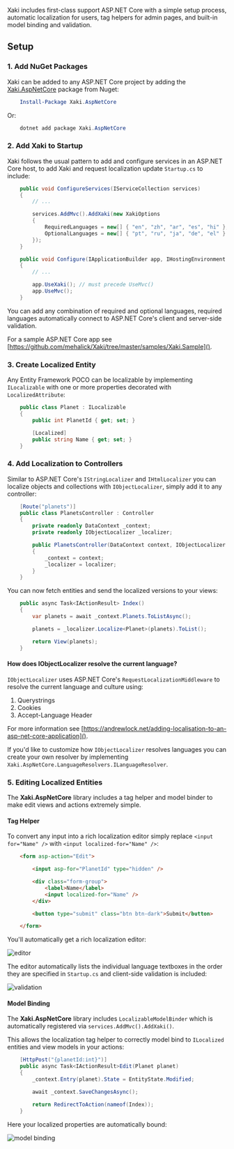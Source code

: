 ﻿Xaki includes first-class support ASP.NET Core with a simple setup process, automatic localization for users, tag helpers for admin pages, and built-in model binding and validation.

## Setup

### 1. Add NuGet Packages

Xaki can be added to any ASP.NET Core project by adding the [Xaki.AspNetCore](https://www.nuget.org/packages/Xaki.AspNetCore/) package from Nuget:

```powershell
    Install-Package Xaki.AspNetCore
```

Or:

```powershell
    dotnet add package Xaki.AspNetCore
```

### 2. Add Xaki to Startup

Xaki follows the usual pattern to add and configure services in an ASP.NET Core host, to add Xaki and request localization update `Startup.cs` to include:

```csharp
    public void ConfigureServices(IServiceCollection services)
    {
        // ...

        services.AddMvc().AddXaki(new XakiOptions
        {
            RequiredLanguages = new[] { "en", "zh", "ar", "es", "hi" },
            OptionalLanguages = new[] { "pt", "ru", "ja", "de", "el" }
        });
    }

    public void Configure(IApplicationBuilder app, IHostingEnvironment env)
    {
        // ...

        app.UseXaki(); // must precede UseMvc()
        app.UseMvc();
    }
```

You can add any combination of required and optional languages, required languages automatically connect to ASP.NET Core's client and server-side validation.

For a sample ASP.NET Core app see [https://github.com/mehalick/Xaki/tree/master/samples/Xaki.Sample]().

### 3. Create Localized Entity

Any Entity Framework POCO can be localizable by implementing `ILocalizable` with one or more properties decorated with `LocalizedAttribute`:

```csharp
    public class Planet : ILocalizable
    {
        public int PlanetId { get; set; }

        [Localized]
        public string Name { get; set; }
    }
```

### 4. Add Localization to Controllers

Similar to ASP.NET Core's `IStringLocalizer` and `IHtmlLocalizer` you can localize objects and collections with `IObjectLocalizer`, simply add it to any controller:

```csharp
    [Route("planets")]
    public class PlanetsController : Controller
    {
        private readonly DataContext _context;
        private readonly IObjectLocalizer _localizer;

        public PlanetsController(DataContext context, IObjectLocalizer localizer)
        {
            _context = context;
            _localizer = localizer;
        }
    }
```

You can now fetch entities and send the localized versions to your views:

```csharp
    public async Task<IActionResult> Index()
    {
        var planets = await _context.Planets.ToListAsync();

        planets = _localizer.Localize<Planet>(planets).ToList();

        return View(planets);
    }
```

#### How does IObjectLocalizer resolve the current language?


`IObjectLocalizer` uses ASP.NET Core's `RequestLocalizationMiddleware` to resolve the current language and culture using:

1. Querystrings
2. Cookies
3. Accept-Language Header

For more information see [https://andrewlock.net/adding-localisation-to-an-asp-net-core-application]().

If you'd like to customize how `IObjectLocalizer` resolves languages you can create your own resolver by implementing `Xaki.AspNetCore.LanguageResolvers.ILanguageResolver`.

### 5. Editing Localized Entities

The **Xaki.AspNetCore** library includes a tag helper and model binder to make edit views and actions extremely simple.

#### Tag Helper

To convert any input into a rich localization editor simply replace `<input for="Name" />` with `<input localized-for="Name" />`:

```html
    <form asp-action="Edit">

        <input asp-for="PlanetId" type="hidden" />

        <div class="form-group">
            <label>Name</label>
            <input localized-for="Name" />
        </div>

        <button type="submit" class="btn btn-dark">Submit</button>

    </form>
```

You'll automatically get a rich localization editor:

![editor](https://xaki.azureedge.net/assets/2018-09-11_10-26-05-636722475947053940.png)

The editor automatically lists the individual language textboxes in the order they are specified in `Startup.cs` and client-side validation is included:

![validation](https://xaki.azureedge.net/assets/2018-09-11_10-28-42-636722477515160922.png)

#### Model Binding

The **Xaki.AspNetCore** library includes `LocalizableModelBinder` which is automatically registered via `services.AddMvc().AddXaki()`.

This allows the localization tag helper to correctly model bind to `ILocalized` entities and view models in your actions:

```csharp
    [HttpPost("{planetId:int}")]
    public async Task<IActionResult>Edit(Planet planet)
    {
        _context.Entry(planet).State = EntityState.Modified;

        await _context.SaveChangesAsync();

        return RedirectToAction(nameof(Index));
    }
```

Here your localized properties are automatically bound:

![model binding](https://xaki.azureedge.net/assets/2018-09-11_10-34-56-636722481804812672.png)
